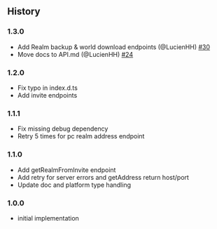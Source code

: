 ## History

### 1.3.0
* Add Realm backup & world download endpoints (@LucienHH) [#30](https://github.com/PrismarineJS/prismarine-realms/pull/30)
* Move docs to API.md (@LucienHH) [#24](https://github.com/PrismarineJS/prismarine-realms/pull/24)

### 1.2.0
* Fix typo in index.d.ts
* Add invite endpoints

### 1.1.1
* Fix missing debug dependency
* Retry 5 times for pc realm address endpoint

### 1.1.0

* Add getRealmFromInvite endpoint
* Add retry for server errors and getAddress return host/port
* Update doc and platform type handling

### 1.0.0

* initial implementation
